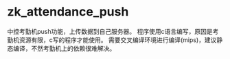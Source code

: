 # zk_attendance_push
中控考勤机push功能，上传数据到自己服务器。 
程序使用c语言编写，原因是考勤机资源有限，c写的程序才能使用。 
需要交叉编译环境进行编译(mips)，建议静态编译，不然考勤机上的依赖很难解决。 
